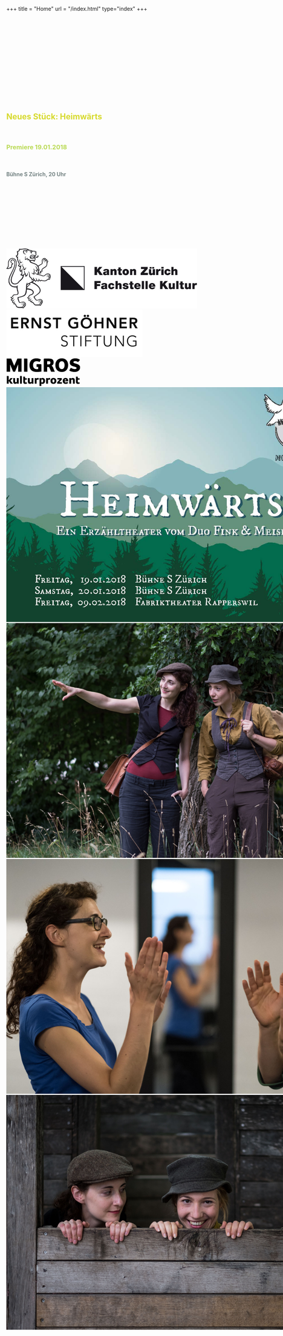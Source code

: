 +++
title = "Home"
url = "/index.html"
type="index"
+++
<div class="overlay overlay-left">
 <br/>
  <br/> 
  <br/>
  <br/>
  <br/>
  <br/>
  <br/>
  <br/> 
  <br/> 
  <br/>
  <br/>
  <br/>
  <br/> 
  <h2>
    <span style="color:#D7DA2E; padding-top: 100px;">Neues Stück: Heimwärts</span>
  </h2>
  <br/>
<h3><span style="color:#BADA55">Premiere 19.01.2018</span></h3><br/>
  <h4><span style="color:#758484">Bühne S Zürich, 20 Uhr </span></h4>
  <br/>
  <br/>
  <br/>
<br/>
  <br/>
  <br/>
 <br/>
  <br/>
  <br/>
<br/>

</div>

<div class="overlay overlay-right">
  <div id="logos" style="">
    <img src="images/ktzhsw.jpg"/>
    <img src="images/EGS.jpg"/>
    <img src="images/migrosschwarz.gif"/>
  </div>
</div>

<div class="carousel" style="width: 900px; height: 620px;">
  <img src="images/flyerfront.jpg" height="620"/>
  <img src="images/finkundmeise3.jpg" height="620"/>
  <img src="images/finkundmeise1.jpg" height="620"/>
  <img src="images/finkundmeise2.jpg" height="620"/>
</div>

<script>
$('.carousel').slick({
  slidesToShow: 1,
  slidesToScroll: 1,
  autoplay: true,
  fade: true,
  autoplaySpeed: 4500,
  prevArrow: null,
  nextArrow: null,
  pauseOnHover: false,
  speed: 2000,
});
</script>


